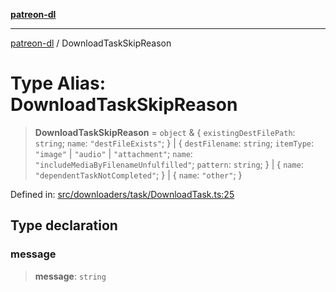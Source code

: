[**patreon-dl**](../README.md)

***

[patreon-dl](../README.md) / DownloadTaskSkipReason

# Type Alias: DownloadTaskSkipReason

> **DownloadTaskSkipReason** = `object` & \{ `existingDestFilePath`: `string`; `name`: `"destFileExists"`; \} \| \{ `destFilename`: `string`; `itemType`: `"image"` \| `"audio"` \| `"attachment"`; `name`: `"includeMediaByFilenameUnfulfilled"`; `pattern`: `string`; \} \| \{ `name`: `"dependentTaskNotCompleted"`; \} \| \{ `name`: `"other"`; \}

Defined in: [src/downloaders/task/DownloadTask.ts:25](https://github.com/patrickkfkan/patreon-dl/blob/4add035452a0337eb07608bde52caecf1dcf43e7/src/downloaders/task/DownloadTask.ts#L25)

## Type declaration

### message

> **message**: `string`
